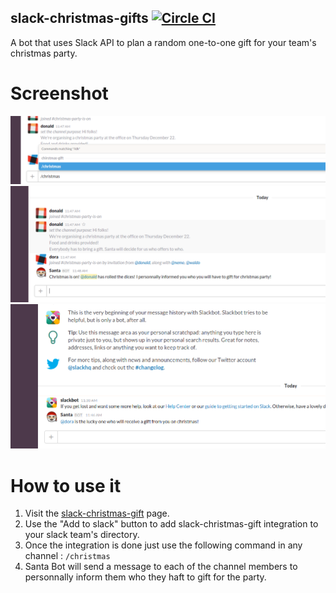 ## slack-christmas-gifts  [![Circle CI](https://circleci.com/gh/Skaelv/slack-christmas-gifts.svg?style=svg&circle-token=0b5d1fab93f2cd5e7e7e02fe457091874cba29ba)](https://circleci.com/gh/Skaelv/slack-christmas-gifts)

A bot that uses Slack API to plan a random one-to-one gift for your team's christmas party.

# Screenshot

![](https://github.com/Skaelv/slack-christmas-gifts/raw/master/images/capture-1.png?raw=true)
![](https://github.com/Skaelv/slack-christmas-gifts/raw/master/images/capture-2.png?raw=true)
![](https://github.com/Skaelv/slack-christmas-gifts/raw/master/images/capture-3.png?raw=true)

# How to use it

1. Visit the [slack-christmas-gift](http://skaelv.github.io/slack-christmas-gifts/) page.
2. Use the "Add to slack" button to add slack-christmas-gift integration to your slack team's directory.
3. Once the integration is done just use the following command in any channel : 
`/christmas`
4. Santa Bot will send a message to each of the channel members to personnally inform them who they haft to gift for the party.
